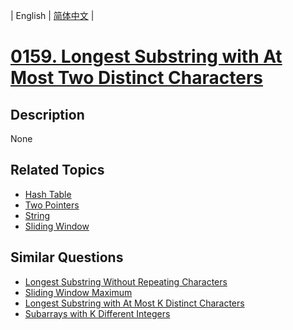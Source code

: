 
| English | [简体中文](README.md) |
# [0159. Longest Substring with At Most Two Distinct Characters](https://leetcode-cn.com/problems/longest-substring-with-at-most-two-distinct-characters/)
## Description
None
## Related Topics
- [Hash Table](https://leetcode-cn.com/tag/hash-table)
- [Two Pointers](https://leetcode-cn.com/tag/two-pointers)
- [String](https://leetcode-cn.com/tag/string)
- [Sliding Window](https://leetcode-cn.com/tag/sliding-window)
## Similar Questions
- [Longest Substring Without Repeating Characters](../longest-substring-without-repeating-characters/README_EN.md)
- [Sliding Window Maximum](../sliding-window-maximum/README_EN.md)
- [Longest Substring with At Most K Distinct Characters](../longest-substring-with-at-most-k-distinct-characters/README_EN.md)
- [Subarrays with K Different Integers](../subarrays-with-k-different-integers/README_EN.md)
